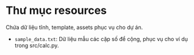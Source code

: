 # Thư mục resources

Chứa dữ liệu tĩnh, template, assets phục vụ cho dự án.

- `sample_data.txt`: Dữ liệu mẫu các cặp số để cộng, phục vụ cho ví dụ trong src/calc.py. 